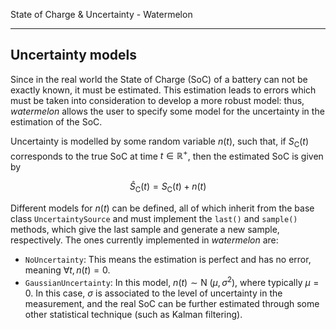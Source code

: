 State of Charge & Uncertainty - Watermelon

---

## Uncertainty models
Since in the real world the State of Charge (SoC) of a battery can not be exactly known, it must be estimated. This estimation leads to errors which must be taken into consideration to develop a more robust model: thus, *watermelon* allows the user to specify some model for the uncertainty in the estimation of the SoC.

Uncertainty is modelled by some random variable $n(t)$, such that, if $S_{\mathrm{C}}(t)$ corresponds to the true SoC at time $t\in\mathbb{R}^+$, then the estimated SoC is given by

$$
\widehat{S}_{\mathrm{C}}(t) = S_{\mathrm{C}}(t) + n(t)
$$

Different models for $n(t)$ can be defined, all of which inherit from the base class `UncertaintySource` and must implement the `last()` and `sample()` methods, which give the last sample and generate a new sample, respectively. The ones currently implemented in *watermelon* are:

- `NoUncertainty`: This means the estimation is perfect and has no error, meaning $\forall t, n(t) = 0$.
- `GaussianUncertainty`: In this model, $n(t)\sim\operatorname{N}\!\left(\mu, \sigma^2\right)$, where typically $\mu = 0$. In this case, $\sigma$ is associated to the level of uncertainty in the measurement, and the real SoC can be further estimated through some other statistical technique (such as Kalman filtering).
